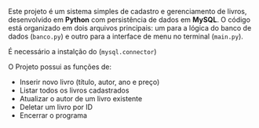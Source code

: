 Este projeto é um sistema simples de cadastro e gerenciamento de livros, desenvolvido em **Python** com persistência de dados em **MySQL**. O código está organizado em dois arquivos principais: um para a lógica do banco de dados (`banco.py`) e outro para a interface de menu no terminal (`main.py`).

É necessário a instalção do (`mysql.connector`)

O Projeto possui as funções de: 
- Inserir novo livro (título, autor, ano e preço)
- Listar todos os livros cadastrados
- Atualizar o autor de um livro existente
- Deletar um livro por ID
- Encerrar o programa

